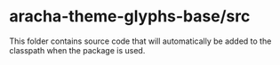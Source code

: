 # aracha-theme-glyphs-base/src

This folder contains source code that will automatically be added to the classpath when
the package is used.
